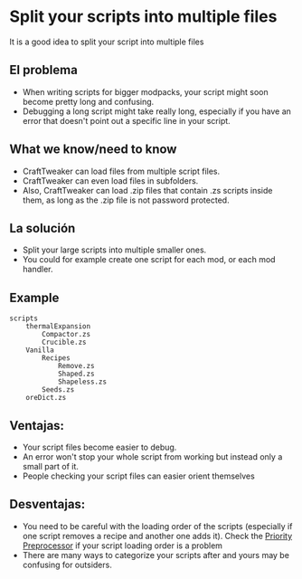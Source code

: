 # Split your scripts into multiple files

It is a good idea to split your script into multiple files

## El problema 

- When writing scripts for bigger modpacks, your script might soon become pretty long and confusing.
- Debugging a long script might take really long, especially if you have an error that doesn't point out a specific line in your script.

## What we know/need to know

- CraftTweaker can load files from multiple script files.
- CraftTweaker can even load files in subfolders.
- Also, CraftTweaker can load .zip files that contain .zs scripts inside them, as long as the .zip file is not password protected.

## La solución

- Split your large scripts into multiple smaller ones.
- You could for example create one script for each mod, or each mod handler.

## Example

```zenscript
scripts
    thermalExpansion
        Compactor.zs
        Crucible.zs
    Vanilla
        Recipes
            Remove.zs
            Shaped.zs
            Shapeless.zs
        Seeds.zs
    oreDict.zs
```

## Ventajas:

- Your script files become easier to debug.
- An error won't stop your whole script from working but instead only a small part of it.
- People checking your script files can easier orient themselves

## Desventajas:

- You need to be careful with the loading order of the scripts (especially if one script removes a recipe and another one adds it). Check the [Priority Preprocessor](/AdvancedFunctions/Preprocessors/PriorityPreprocessor/) if your script loading order is a problem
- There are many ways to categorize your scripts after and yours may be confusing for outsiders.